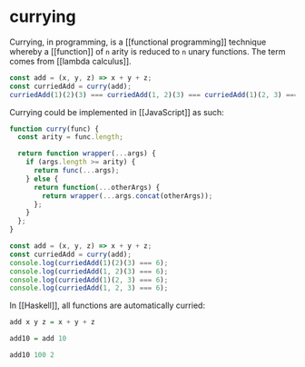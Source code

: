 # currying

Currying, in programming, is a [[functional programming]] technique whereby a [[function]] of `n` arity is reduced to `n` unary functions. The term comes from [[lambda calculus]].

```js
const add = (x, y, z) => x + y + z;
const curriedAdd = curry(add);
curriedAdd(1)(2)(3) === curriedAdd(1, 2)(3) === curriedAdd(1)(2, 3) === curriedAdd(1, 2, 3);
```

Currying could be implemented in [[JavaScript]] as such:

```js
function curry(func) {
  const arity = func.length;

  return function wrapper(...args) {
    if (args.length >= arity) {
      return func(...args);
    } else {
      return function(...otherArgs) {
        return wrapper(...args.concat(otherArgs));
      };
    }
  };
}

const add = (x, y, z) => x + y + z;
const curriedAdd = curry(add);
console.log(curriedAdd(1)(2)(3) === 6);
console.log(curriedAdd(1, 2)(3) === 6);
console.log(curriedAdd(1)(2, 3) === 6);
console.log(curriedAdd(1, 2, 3) === 6);
```

In [[Haskell]], all functions are automatically curried:

```haskell
add x y z = x + y + z

add10 = add 10

add10 100 2
```
